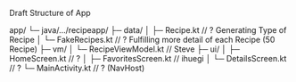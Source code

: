 Draft Structure of App

app/
 └─ java/.../recipeapp/
     ├─ data/
     │   ├─ Recipe.kt              // ? Generating Type of Recipe
     │   └─ FakeRecipes.kt        // ? Fulfilling more detail of each Recipe (50 Recipe)
     ├─ vm/
     │   └─ RecipeViewModel.kt // Steve
     ├─ ui/
     │   ├─ HomeScreen.kt         // ? 
     │   ├─ FavoritesScreen.kt    // ihuegi
     │   └─ DetailsScreen.kt      // ?
     └─ MainActivity.kt           // ? (NavHost)
